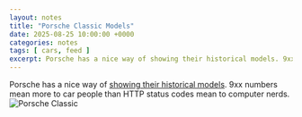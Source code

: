 ```yaml
---
layout: notes
title: "Porsche Classic Models"
date: 2025-08-25 10:00:00 +0000
categories: notes
tags: [ cars, feed ]
excerpt: Porsche has a nice way of showing their historical models. 9xx numbers mean more to car people than HTTP status codes mean to computer nerds.
---
```


Porsche has a nice way
of [showing their historical models](https://www.porsche.com/international/accessoriesandservice/classic/models/). 9xx
numbers mean more to car people than HTTP status codes mean to computer nerds.
![Porsche Classic](/images/notes/porsche-models.avif)

